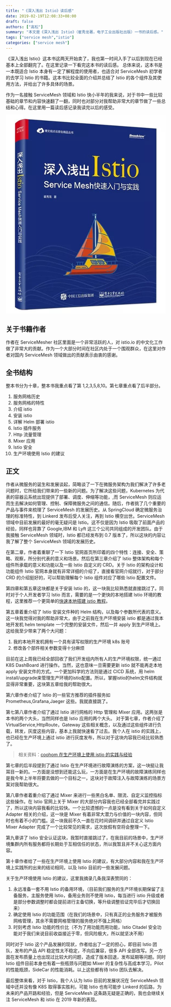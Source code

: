 ```yaml
---
title: "《深入浅出 Istio》读后感"
date: 2019-02-19T12:08:33+08:00
draft: false
authors: ["高松"]
summary: "本文是《深入浅出 Istio》（崔秀龙著，电子工业出版社出版）一书的读后感。"
tags: ["service mesh","istio"]
categories: ["service mesh"]
---
```


《深入浅出 Istio》这本书这两天开始卖了，我也第一时间入手了以后到现在已经基本上全部翻完了。在这里记录一下看完这本书的读后感。
总体来说，这本书是一本既适合 Istio 本身有一定了解程度的使用者，也适合对 ServiceMesh 初学者的去学习 Istio 的书籍。这本书比较全面的介绍并总结了 Istio 的各个组件及其使用方法，并给出了许多具体的场景。

作为一名接触 ServiceMesh 领域和 Istio 快小半年的我来说，对于书中一些比较基础的章节和内容快速翻了一翻，同时也对部分对我帮助非常大的章节做了一些总结和心得。在这里用一篇读后感记录我读完以后的感受。

![深入浅出 Istio](006tKfTcly1g0bjlv5csqj30gf0kfabv.jpg)

## 关于书籍作者

作者在 ServiceMesher 社区里面是一个非常活跃的人，对 istio.io 的中文化工作做了非常大的贡献。作为一个大部分时间在社区内处于一个围观群众，在这里对作者对国内 ServiceMesh 领域做出的贡献表示由衷的感谢。

## 全书结构

整本书分为十章，整本书我重点看了第 1,2,3,5,8,10。第七章重点看了后半部分。

1. 服务网格历史
2. 服务网格的特性
3. 介绍 istio
4. 安装 istio
5. 详解 Helm 部署 istio
6. Istio 插件服务
7. Http 流量管理
8. Mixer 应用
9. Istio 安全
10. 生产环境使用 Istio 的建议

## 正文

作者从微服务的诞生和发展谈起，简略谈了一下在微服务架构为我们解决了许多老问题时，它所给我们带来的一些新的问题。为了解决这些问题，Kubernetes 为代表的容器云系统出现提供了部署、调度、伸缩等功能，,而 ServiceMesh 则应运而生去解决如何管理、控制、保障微服务之间的通信。随后，作者挑了几个重要的产品与事件来梳理了 ServiceMesh 的发展历史。从 SpringCloud 确定微服务治理的标准特性，到 Linkerd 发布后受人关注，再到 Istio 横空出世。ServiceMesh 领域中目前发展的最好的毫无疑问是 Istio。这不仅是因为 Istio 吸取了前面产品的经验，同样也背靠了 Google,IBM 和 Lyft 这三个公司共同组成的开发团队。由于我接触 ServiceMesh 领域时，Istio 都已经发布到 0.7 版本了，所以这块的内容让我了解了整个 ServiceMesh 领域的发展历史。

在第二章，作者着重聊了一下 Istio 官网首页所印着的四个特性：连接、安全、策略、观察，所分别代表的意义和场景。然后在第三章介绍了 Istio 整体架构和每个组件所承载的意义和功能以及一些 Istio 自定义的 CRD。关于 Istio 的架构设计和功能组件 Istio 官网本身就有非常详细的介绍了，直接看官网介绍就行，对于部分 CRD 的介绍挺好的，可以帮助理解每个 Istio 组件对应了哪些 Istio 配置文件。

第四章和第五章这块都是关于安装 Istio 的，这一块我比较熟悉就直接跳过了。同时对于个人开发者学习 Istio 而言，需要的是一个更快的本地搭建 Istio 环境的教程，这里推荐一个更简单的[快速本地搭建 istio 教程](https://github.com/AliyunContainerService/k8s-for-docker-desktop)。

第五章着重介绍了 Istio 安装文件种的 Helm 结构，以及每个参数所代表的意义。这一块我觉得对我的帮助非常大，由于之前我在生产环境安装 istio 都是通过我本地开发机 helm template 一个完整的安装文件，然后一并 apply 到生产环境上。
这给我至少带来了两个大问题：

1. 我的本地开发机拥有一个具有读写权限的生产环境 k8s 账号
2. 修改各个部件相关参数变得十分麻烦

目前在这上周我已经全部回收了我们开发组内所有人的生产环境权限，统一通过 K8S DashBoard 进行操作。当然，这也意味一旦需要更新 istio 就不能再走本地 apply 安装文件的方式。一个更加科学的方法则是通过 CICD 系统，用 helm install/upgrade来管理生产环境的istio配置。所以，掌握istio的helm文件结构就显得非常重要，这块第五章给我的帮助很大。

第六章作者介绍了 Istio 的一些官方推荐的插件服务如 Prometheus,Grafana,Jaeger 这些。我就直接跳了。

第七第八章作者介绍了通过 Istio 进行网格的 Http 管理和 Mixer 应用。这两张是本书的两个大头，当然同样也是 Istio 应用的两个大头。
对于第七章，作者介绍了 VirtualService,HttpRoute，Gateway 这些相关概念，以及通过这些组件进行负载，转发，灰度这些内容，基本上我就快速看了过去。我个人在 istio 的实践上，也已经在生产环境上通过 istio 进行灰度发布，所以对于这块内容我已经比较熟悉了。

> 相关资料：[coohom 在生产环境上使用 istio 的实践与经验](http://www.servicemesher.com/blog/practice-for-coohom-using-istio-in-production/)

第七章的后半段提到了通过 Istio 在生产环境进行故障演练的方案，这一块挺让我耳目一新的。一方面是没想到还能这么玩，一方面是在生产环境的故障演练同样也是我今年上半年将要去做的一个目标之一，这块对于故障注入与故障演练的场景方案对我帮助很大。

第八章作者着重介绍了通过 Mixer 来进行一些黑白名单、限流、自定义监控指标这些操作。在 Istio 官网上关于 Mixer 的大部分内容我也已经全部看完并实践过了，所以这块内容我看的比较快。一个比较遗憾的一点是没有看到关于如何自定义 Adapter 相关的介绍，这一块是 Mixer 有着非常大潜力与价值的一块内容，但同时也有着不小的门槛。这一块我前不久一直在花时间调研并通过自定义 Istio Mixer Adapter 完成了一个比较常见的需求，这次放假有空将会整理一下。

第九章讲了 Istio 安全认证这块，我暂时直接跳过了，在我目前的场景中，生产环境集群内所有服务都将长期处于互相信任的状态，所以我暂且并不关心这方面内容。

第十章作者给了一些在生产环境上使用 Istio 的建议，有大部分内容和我在生产环境上实践所的出来的结论相同，以及 Istio 目前的一些发展问题。

关于生产环境使用 Istio 的建议，这里我摘录几条我深表赞同的：

1. 永远准备一套不用 Istio 的备用环境，（目前我们服务的生产环境长期保留了主备服务，主服务使用 Istio，备用业务则不使用 Istio，每当进行 istio 升级或者是部分参数调整时都会提前进行主备切换，等升级调整验证完毕后才切换回来）
2. 确定使用 Istio 的功能范围（在我们的场景中，只有真正的业务服务才被服务网格管理，其余不需要网格管理的服务绝对不强上网格）
3. 时刻考虑 Istio 功能的性价比（不为了用功能而用功能，Istio Citadel 安全功能对于我们来说目前收益接近于零，但风险极大，所以就坚决不用）

同时对于 Istio 这个产品发展的现状，作者给出了一定的担心，即目前 Istio 团队，发布的产品 API 稳定性太不稳定，不向后兼容，很多 API 全部改写。另一方面在发布质量上也出现过比较大的问题，造成了版本回退，发布延期等问题。同时 Istio 组件目前本身也有着一些瓶颈与问题如 Mixer 的复杂性与高成本学习，Pilot 的性能瓶颈，SideCar 的性能消耗。以上这些都有待 Istio 团队去解决。

最后整体来看，对于 Istio，我个人认为 Istio 目前的发展状况在 ServiceMesh 领域中还并没有像 K8S 取得事实胜利，可能 Istio 也有可能步 Linkerd 的后路，为未来的产品开路和经验，但是 ServiceMesh 这条路无疑是正确的，我也会继续关注 ServiceMesh 和 istio 在 2019 年新的表现。
